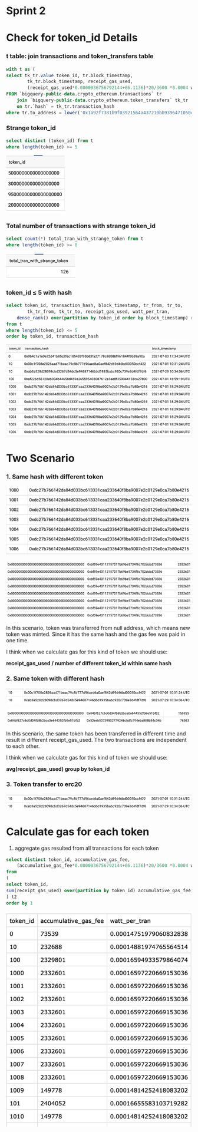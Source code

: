 # Sprint 2

# Check for token_id Details

### t table: join transactions and token_transfers table

```sql
with t as (
select tk_tr.value token_id, tr.block_timestamp, 
		tk_tr.block_timestamp, receipt_gas_used, 
		(receipt_gas_used*0.0000036756792144+66.1136)*20/3600 *0.0004 watt_per_tran
FROM `bigquery-public-data.crypto_ethereum.transactions` tr 
	join `bigquery-public-data.crypto_ethereum.token_transfers` tk_tr 
    on tr.`hash` = tk_tr.transaction_hash
where tr.to_address = lower('0x1a92f7381b9f03921564a437210bb9396471050c')) 

```

### Strange token_id

```sql
select distinct (token_id) from t  
where length(token_id) >= 5
```

![Untitled](imgs/Untitled.png)

### Total number of transactions with strange token_id

```sql
select count(*) total_tran_with_strange_token from t  
where length(token_id) >= 8
```

![Untitled](imgs/Untitled%201.png)

### token_id ≤ 5 with hash

```sql
select token_id, transaction_hash, block_timestamp, tr_from, tr_to, 
		tk_tr_from, tk_tr_to, receipt_gas_used, watt_per_tran, 
    dense_rank() over(partition by token_id order by block_timestamp) rn  
from t
where length(token_id) <= 5
order by token_id, transaction_hash
```

![Untitled](imgs/Untitled%202.png)

# Two Scenario

### 1. Same hash with different token

![Untitled](imgs/Untitled%203.png)

![Untitled](imgs/Untitled%204.png)

In this scenario, token was transferred from null address, which means new token was minted. Since it has the same hash and the gas fee was paid in one time. 

I think when we calculate gas for this kind of token we should use:

**receipt_gas_used / number of different token_id within same hash**

### 2. Same token with different hash

![Untitled](imgs/Untitled%205.png)

![Untitled](imgs/Untitled%206.png)

In this scenario, the same token has been transferred in different time and result in different receipt_gas_used. The two transactions are independent to each other. 

I think when we calculate gas for this kind of token we should use:

**avg(receipt_gas_used) group by token_id**

### 3. Token transfer to erc20

![Untitled](imgs/Untitled%207.png)

# Calculate gas for each token

1. aggregate gas resulted from all transactions for each token 

```sql
select distinct token_id, accumulative_gas_fee, 
	(accumulative_gas_fee*0.0000036756792144+66.1136)*20/3600 *0.0004 watt_per_tran
from 
(
select token_id, 
sum(receipt_gas_used) over(partition by token_id) accumulative_gas_fee from t
) t2 
order by 1
```

![Untitled](imgs/Untitled%208.png)